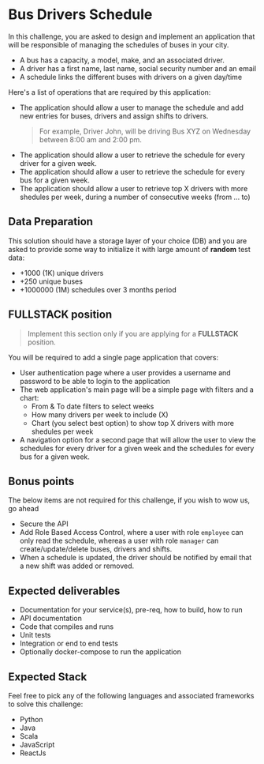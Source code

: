 # Bus Drivers Schedule 
In this challenge, you are asked to design and implement an application that will be responsible of managing the schedules of buses in your city.  
- A bus has a capacity, a model, make, and an associated driver.
- A driver has a first name, last name, social security number and an email
- A schedule links the different buses with drivers on a given day/time  

Here's a list of operations that are required by this application:

- The application should allow a user to manage the schedule and add new entries for buses, drivers and assign shifts to drivers.  
    >For example, Driver John, will be driving Bus XYZ on Wednesday between 8:00 am and 2:00 pm.
- The application should allow a user to retrieve the schedule for every driver for a given week.
- The application should allow a user to retrieve the schedule for every bus for a given week.
- The application should allow a user to retrieve top X drivers with more shedules per week, during a number of consecutive weeks (from ... to)

## Data Preparation
This solution should have a storage layer of your choice (DB) and you are asked to provide some way to initialize it with large amount of **random** test data:
- +1000 (1K) unique drivers
- +250 unique buses
- +1000000 (1M) schedules over 3 months period

## FULLSTACK position
> Implement this section only if you are applying for a **FULLSTACK** position.

You will be required to add a single page application that covers:
- User authentication page where a user provides a username and password to be able to login to the application
- The web application's main page will be a simple page with filters and a chart:
  - From & To date filters to select weeks
  - How many drivers per week to include (X)
  - Chart (you select best option) to show top X drivers with more shedules per week
- A navigation option for a second page that will allow the user to view the schedules for every driver for a given week and the schedules for every bus for a given week.

## Bonus points
The below items are not required for this challenge, if you wish to wow us, go ahead
- Secure the API
- Add Role Based Access Control, where a user with role `employee` can only read the schedule, whereas a user with role `manager` can create/update/delete buses, drivers and shifts.
- When a schedule is updated, the driver should be notified by email that a new shift was added or removed.

## Expected deliverables
- Documentation for your service(s), pre-req, how to build, how to run
- API documentation
- Code that compiles and runs
- Unit tests
- Integration or end to end tests
- Optionally docker-compose to run the application

## Expected Stack
Feel free to pick any of the following languages and associated frameworks to solve this challenge:
- Python
- Java
- Scala
- JavaScript
- ReactJs
